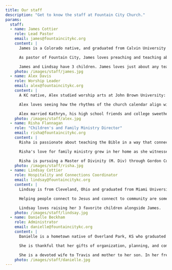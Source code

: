 ```yaml
---
title: Our staff
description: "Get to know the staff at Fountain City Church."
params:
  staff:
  - name: James Cottier
    role: Lead Pastor
    email: james@fountaincitykc.org
    content: |
      James is a Colorado native, and graduated from Calvin University where he studied Biology. He then earned his Master of Divinity (M. Div) from Denver Seminary while serving in the missions department of Cherry Hills Community Church. From there, he and Lindsay were on staff with Cru in both the Denver and Kansas City areas before planting Fountain City Church.

      As pastor of Fountain City, James loves preaching and teaching about God's grace to us in Jesus Christ. He is passionate about followers of Jesus maturing in their life of discipleship, and he has a strong desire to help the gospel of Jesus go to parts of the world where it is yet to be heard.

      James and Lindsay have 3 children. James loves just about any team sport, and he's is most content when fly fishing, preferably for trout.
    photo: /images/staff/james.jpg
  - name: Alex Davis
    role: Worship Leader
    email: alex@fountaincitykc.org
    content: |
      A KC native, Alex studied worship arts at John Brown University: a combination of worship philosophy, church history, theology, and music performance focused on voice and guitar. He spent his spare time working in the performing arts center's recording studio, rounding out the technical side of worship training.

      Alex loves seeing how the rhythms of the church calendar align with the life season of our church and how that all shapes our corporate worship during service. Each week we are able to "sing to the Lord a new song", rejoice, confess, and pray together without falling into rote worship because His mercies are always new.

      Alex married Kathryn, his high school friends and college sweetheart, and they now live in Overland Park with their cat Imogene.
    photo: /images/staff/alex.jpg
  - name: Risha Flannagan
    role: "Children's and Family Ministry Director"
    email: risha@fountaincitykc.org
    content: |
      Risha is passionate about teaching the Bible in a way that connects Jesus Christ with young minds and hearts and invites children and students into God's grand redemptive narrative. Risha also enjoys encouraging and empowering parents to be spiritual leaders in their homes.

      Risha's love for family ministry grew in her home as she witnessed the love and grace of God work powerfully in her family. Risha was raised in Texas and studied Journalism at Texas A&amp;M University before moving to Kansas City, where she met her husband, Mark, in their adjoining backyards. After marriage, they became a blended family with four children under three years old. Now that her children are nearly grown, Risha feels she can relate to the struggles many parents experience and she looks forward to sharing the hope of Christ with families.

      Risha is pursuing a Master of Divinity (M. Div) through Gordon Conwell Theological Seminary.
    photo: /images/staff/risha.jpg
  - name: Lindsay Cottier
    role: Hospitality and Connections Coordinator
    email: lindsay@fountaincitykc.org
    content: |
      Lindsay is from Cleveland, Ohio and graduated from Miami University having studied Education and History. She moved to Denver to marry James as he completed seminary, and has worked in various ministry roles with Cru and the local church.

      Helping people connect to Jesus and connect to community are some of Lindsay's greatest joys in ministry.

      Lindsay loves raising her 3 favorite children alongside James.
    photo: /images/staff/lindsay.jpg
  - name: Danielle Beckham
    role: Administrator
    email: danielle@fountaincitykc.org
    content: |
      Danielle is a hometown native of Overland Park, KS who graduated from Moody Bible Institute with a Communications degree. She spent 15 years building her career in project management before stepping away to focus on her family.

      She is thankful that her gifts of organization, planning, and communications are being used and shared with the FCC community.

      She is a devoted wife to Travis and mother to her son. In her free time she can be found walking or cuddled up with a good book.
    photo: /images/staff/danielle.jpg
---
```

